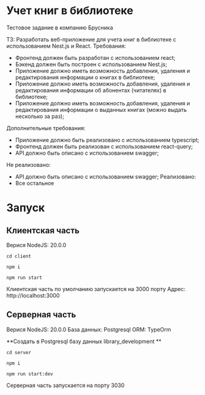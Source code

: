 # Учет книг в библиотеке
Тестовое задание в компанию Брусника

ТЗ:
Разработать веб-приложение для учета книг в библиотеке с использованием Nest.js и React.
Требования:
- Фронтенд должен быть разработан с использованием react;
- Бэкенд должен быть построен с использованием Nest.js;
- Приложение должно иметь возможность добавления, удаления и редактирования информации о книгах в библиотеке;
- Приложение должно иметь возможность добавления, удаления и редактирования информации об абонентах (читателях) в библиотеке;
- Приложение должно иметь возможность добавления, удаления и редактирования информации о выданных книгах (можно выдать несколько за раз);

Дополнительные требования:
- Приложение должно быть реализовано с использованием typescript;
- Фронтенд должен быть реализован с использованием react-query;
- API должно быть описано с использованием swagger;

Не реализовано:
- API должно быть описано с использованием swagger;
Реализовано:
- Все остальное

# Запуск
## Клиентская часть
Верися NodeJS: 20.0.0

`cd client`

`npm i`

`npm run start`

Клиентская часть по умолчанию запускается на 3000 порту
Адрес: http://localhost:3000

## Серверная часть
Верися NodeJS: 20.0.0
База данных: Postgresql
ORM: TypeOrm

**Создать в Postgresql базу данных library_development **

`cd server`

`npm i`

`npm run start:dev`

Серверная часть запускается на порту 3030
